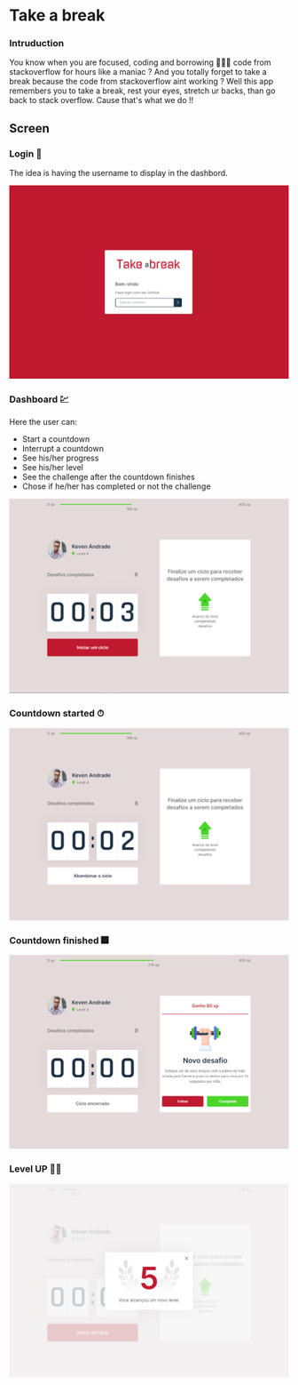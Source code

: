 # Take a break

### Intruduction
You know when you are focused, coding and borrowing 👩🏾‍💻 code from stackoverflow for hours like a maniac ? 
And you totally forget to take a break because the code from stackoverflow aint working ? 
Well this app remembers you to take a break, rest your eyes, stretch ur backs, than go back to stack overflow. Cause that's what we do !!

## Screen

### Login 🔑

The idea is having the username to display in the dashbord.

![tela de login](https://github.com/KevenAndrade/Take_a_break_Next.js/blob/main/src/screens/Login.png?raw=true)

### Dashboard 💹

Here the user can:
 - Start a countdown
 - Interrupt a countdown
 - See his/her progress
 - See his/her level
 - See the challenge after the countdown finishes
 - Chose if he/her has completed or not the challenge

![tela de dashbord](https://github.com/KevenAndrade/Take_a_break_Next.js/blob/main/src/screens/dashbord.png?raw=true)

### Countdown started ⏱

![tela de dashbord](https://github.com/KevenAndrade/Take_a_break_Next.js/blob/main/src/screens/challenge_started.png?raw=true)

### Countdown finished 🎆

![tela de dashbord](https://github.com/KevenAndrade/Take_a_break_Next.js/blob/main/src/screens/challenge_Completed.png?raw=true)

### Level UP 🚀🚀

![tela de dashbord](https://github.com/KevenAndrade/Take_a_break_Next.js/blob/main/src/screens/level_up.png?raw=true)



